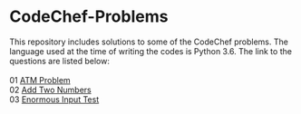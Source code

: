 # CodeChef-Problems
This repository includes solutions to some of the CodeChef problems. The language used at the time of writing the codes is Python 3.6. 
The link to the questions are listed below: <br /><br />
01 [ATM Problem](https://www.codechef.com/problems/HS08TEST) <br />
02 [Add Two Numbers](https://www.codechef.com/problems/FLOW001) <br />
03 [Enormous Input Test](https://www.codechef.com/problems/INTEST) <br />
